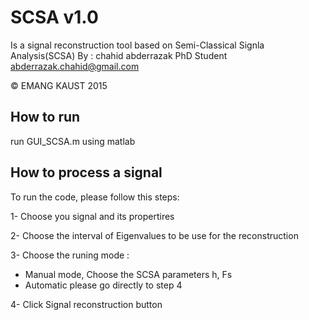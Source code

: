 # SCSA v1.0
Is a signal reconstruction tool based on Semi-Classical Signla Analysis(SCSA)
By : chahid abderrazak PhD Student        
abderrazak.chahid@gmail.com

© EMANG  KAUST 2015      

## How to run
run GUI_SCSA.m using matlab

## How to process a signal
To run the code, please follow this steps:

1- Choose you signal and its propertires 

2- Choose the interval of   Eigenvalues to be use for the reconstruction

3- Choose the runing mode :
* Manual mode, Choose the  SCSA parameters h, Fs 
* Automatic please go directly to step 4
       
4-   Click Signal reconstruction button


